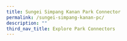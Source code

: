 ```yaml
---
title: Sungei Simpang Kanan Park Connector
permalink: /sungei-simpang-kanan-pc/
description: ""
third_nav_title: Explore Park Connectors
---
```

